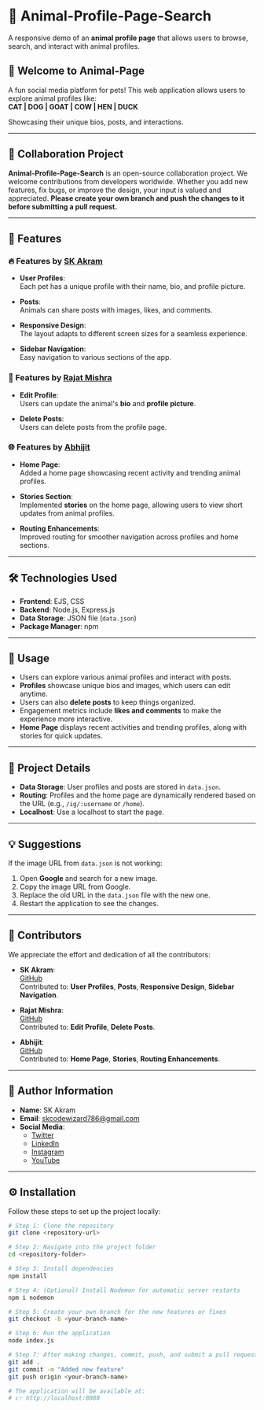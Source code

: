 # 🐾 Animal-Profile-Page-Search  

A responsive demo of an **animal profile page** that allows users to browse, search, and interact with animal profiles.

## 🎉 Welcome to Animal-Page  

A fun social media platform for pets! This web application allows users to explore animal profiles like:  
**CAT | DOG | GOAT | COW | HEN | DUCK**  

Showcasing their unique bios, posts, and interactions.

---

## 🤝 Collaboration Project

**Animal-Profile-Page-Search** is an open-source collaboration project. We welcome contributions from developers worldwide. Whether you add new features, fix bugs, or improve the design, your input is valued and appreciated. **Please create your own branch and push the changes to it before submitting a pull request.**

---

## 🌟 Features  

### 🔥 Features by [SK Akram](https://github.com/akramcodez)  
- **User Profiles**:  
  Each pet has a unique profile with their name, bio, and profile picture.  

- **Posts**:  
  Animals can share posts with images, likes, and comments.  

- **Responsive Design**:  
  The layout adapts to different screen sizes for a seamless experience.  

- **Sidebar Navigation**:  
  Easy navigation to various sections of the app.

### 🚀 Features by [Rajat Mishra](https://github.com/mishraRj)  
- **Edit Profile**:  
  Users can update the animal's **bio** and **profile picture**.  

- **Delete Posts**:  
  Users can delete posts from the profile page.  

### 🌐 Features by [Abhijit](https://github.com/Abhijit8951)  
- **Home Page**:  
  Added a home page showcasing recent activity and trending animal profiles.  

- **Stories Section**:  
  Implemented **stories** on the home page, allowing users to view short updates from animal profiles.  

- **Routing Enhancements**:  
  Improved routing for smoother navigation across profiles and home sections.  

---

## 🛠️ Technologies Used  

- **Frontend**: EJS, CSS  
- **Backend**: Node.js, Express.js  
- **Data Storage**: JSON file (`data.json`)  
- **Package Manager**: npm  

---

## 🚀 Usage  

- Users can explore various animal profiles and interact with posts.  
- **Profiles** showcase unique bios and images, which users can edit anytime.  
- Users can also **delete posts** to keep things organized.  
- Engagement metrics include **likes and comments** to make the experience more interactive.  
- **Home Page** displays recent activities and trending profiles, along with stories for quick updates.

---

## 📂 Project Details  

- **Data Storage**: User profiles and posts are stored in `data.json`.  
- **Routing**: Profiles and the home page are dynamically rendered based on the URL (e.g., `/ig/:username` or `/home`).  
- **Localhost**: Use a localhost to start the page.

---

## 💡 Suggestions  

If the image URL from `data.json` is not working:  
1. Open **Google** and search for a new image.  
2. Copy the image URL from Google.  
3. Replace the old URL in the `data.json` file with the new one.  
4. Restart the application to see the changes.

---

## 👥 Contributors  

We appreciate the effort and dedication of all the contributors:

- **SK Akram**:  
  [GitHub](https://github.com/akramcodez)  
  Contributed to: **User Profiles**, **Posts**, **Responsive Design**, **Sidebar Navigation**.

- **Rajat Mishra**:  
  [GitHub](https://github.com/mishraRj)  
  Contributed to: **Edit Profile**, **Delete Posts**.

- **Abhijit**:  
  [GitHub](https://github.com/Abhijit8951)  
  Contributed to: **Home Page**, **Stories**, **Routing Enhancements**.

---

## 👤 Author Information  

- **Name**: SK Akram  
- **Email**: skcodewizard786@gmail.com  
- **Social Media**:  
  - [Twitter](https://twitter.com/akramcodez)  
  - [LinkedIn](https://www.linkedin.com/in/sk-akram-aaa903318/)  
  - [Instagram](https://instagram.com/akramcodez)  
  - [YouTube](https://youtube.com/@akramcodez)  

---

## ⚙️ Installation  

Follow these steps to set up the project locally:  

```bash
# Step 1: Clone the repository
git clone <repository-url>

# Step 2: Navigate into the project folder
cd <repository-folder>

# Step 3: Install dependencies
npm install

# Step 4: (Optional) Install Nodemon for automatic server restarts
npm i nodemon

# Step 5: Create your own branch for the new features or fixes
git checkout -b <your-branch-name>

# Step 6: Run the application
node index.js

# Step 7: After making changes, commit, push, and submit a pull request:
git add .
git commit -m "Added new feature"
git push origin <your-branch-name>

# The application will be available at:
# 👉 http://localhost:8080
